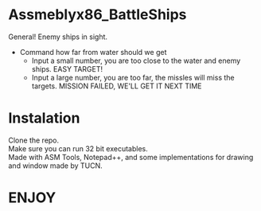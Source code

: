 # Assmeblyx86_BattleShips
General! Enemy ships in sight.  
- Command how far from water should we get
  - Input a small number, you are too close to the water and enemy ships. EASY TARGET!
  - Input a large number, you are too far, the missles will miss the targets. MISSION FAILED, WE'LL GET IT NEXT TIME

# Instalation
Clone the repo.  
Make sure you can run 32 bit executables.  
Made with ASM Tools, Notepad++, and some implementations for drawing and window made by TUCN.
# ENJOY